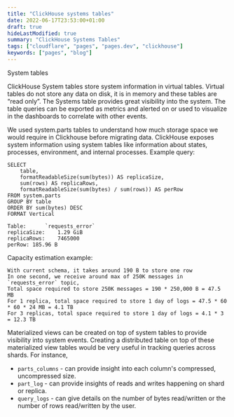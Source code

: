 ```yaml
---
title: "ClickHouse systems tables"
date: 2022-06-17T23:53:00+01:00
draft: true
hideLastModified: true
summary: "ClickHouse Systems Tables"
tags: ["cloudflare", "pages", "pages.dev", "clickhouse"]
keywords: ["pages", "blog"]
---
```

System tables

ClickHouse System tables store system information in virtual tables. Virtual tables do not store any data on disk, it is in memory and these tables are “read only”.
The Systems table provides great visibility into the system. The table queries can be exported as metrics and alerted on or used to visualize in the dashboards to correlate with other events.

We used system.parts tables to understand how much storage space we would require in Clickhouse before migrating data. ClickHouse exposes system information using system tables like information about states, processes, environment, and internal processes. Example query:

```
SELECT
    table,
    formatReadableSize(sum(bytes)) AS replicaSize,
    sum(rows) AS replicaRows,
    formatReadableSize(sum(bytes) / sum(rows)) AS perRow
FROM system.parts
GROUP BY table
ORDER BY sum(bytes) DESC
FORMAT Vertical

Table: 		`requests_error`
replicaSize:	1.29 GiB
replicaRows:	7465000
perRow:	185.96 B
```

Capacity estimation example:

```
With current schema, it takes around 190 B to store one row
In one second, we receive around max of 250K messages in `requests_error` topic,
Total space required to store 250K messages = 190 * 250,000 B = 47.5 MB
For 1 replica, total space required to store 1 day of logs = 47.5 * 60 * 60 * 24 MB = 4.1 TB
For 3 replicas, total space required to store 1 day of logs = 4.1 * 3 = 12.3 TB
```

Materialized views can be created on top of system tables to provide visibility into system events. Creating a distributed table on top of these materialized view tables would be very useful in tracking queries across shards. For instance,
- `parts_columns` - can provide insight into each column's compressed, uncompressed size.
- `part_log` - can provide insights of reads and writes happening on shard or replica.
- `query_logs` - can give details on the number of bytes read/written or the number of rows read/written by the user.



